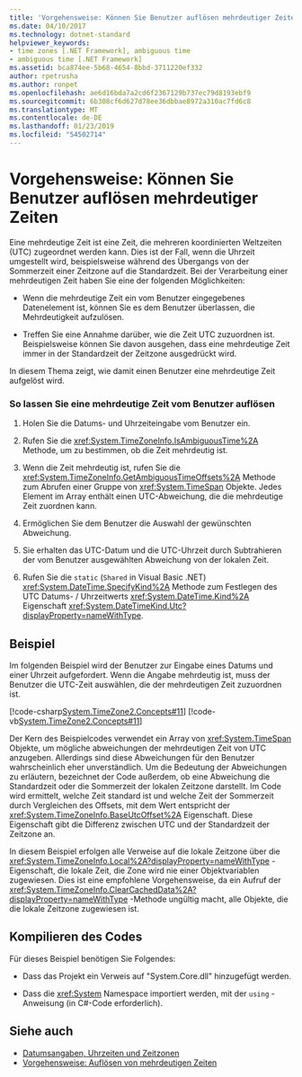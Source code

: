 ```yaml
---
title: 'Vorgehensweise: Können Sie Benutzer auflösen mehrdeutiger Zeiten'
ms.date: 04/10/2017
ms.technology: dotnet-standard
helpviewer_keywords:
- time zones [.NET Framework], ambiguous time
- ambiguous time [.NET Framework]
ms.assetid: bca874ee-5b68-4654-8bbd-3711220ef332
author: rpetrusha
ms.author: ronpet
ms.openlocfilehash: ae6d16bda7a2cd6f2367129b737ec79d8193ebf9
ms.sourcegitcommit: 6b308cf6d627d78ee36dbbae8972a310ac7fd6c8
ms.translationtype: MT
ms.contentlocale: de-DE
ms.lasthandoff: 01/23/2019
ms.locfileid: "54502714"
---
```

# <a name="how-to-let-users-resolve-ambiguous-times"></a>Vorgehensweise: Können Sie Benutzer auflösen mehrdeutiger Zeiten

Eine mehrdeutige Zeit ist eine Zeit, die mehreren koordinierten Weltzeiten (UTC) zugeordnet werden kann. Dies ist der Fall, wenn die Uhrzeit umgestellt wird, beispielsweise während des Übergangs von der Sommerzeit einer Zeitzone auf die Standardzeit. Bei der Verarbeitung einer mehrdeutigen Zeit haben Sie eine der folgenden Möglichkeiten:

* Wenn die mehrdeutige Zeit ein vom Benutzer eingegebenes Datenelement ist, können Sie es dem Benutzer überlassen, die Mehrdeutigkeit aufzulösen.

* Treffen Sie eine Annahme darüber, wie die Zeit UTC zuzuordnen ist. Beispielsweise können Sie davon ausgehen, dass eine mehrdeutige Zeit immer in der Standardzeit der Zeitzone ausgedrückt wird.

In diesem Thema zeigt, wie damit einen Benutzer eine mehrdeutige Zeit aufgelöst wird.

### <a name="to-let-a-user-resolve-an-ambiguous-time"></a>So lassen Sie eine mehrdeutige Zeit vom Benutzer auflösen

1. Holen Sie die Datums- und Uhrzeiteingabe vom Benutzer ein.

2. Rufen Sie die <xref:System.TimeZoneInfo.IsAmbiguousTime%2A> Methode, um zu bestimmen, ob die Zeit mehrdeutig ist.

3. Wenn die Zeit mehrdeutig ist, rufen Sie die <xref:System.TimeZoneInfo.GetAmbiguousTimeOffsets%2A> Methode zum Abrufen einer Gruppe von <xref:System.TimeSpan> Objekte. Jedes Element im Array enthält einen UTC-Abweichung, die die mehrdeutige Zeit zuordnen kann.

4. Ermöglichen Sie dem Benutzer die Auswahl der gewünschten Abweichung.

5. Sie erhalten das UTC-Datum und die UTC-Uhrzeit durch Subtrahieren der vom Benutzer ausgewählten Abweichung von der lokalen Zeit.

6. Rufen Sie die `static` (`Shared` in Visual Basic .NET) <xref:System.DateTime.SpecifyKind%2A> Methode zum Festlegen des UTC Datums- / Uhrzeitwerts <xref:System.DateTime.Kind%2A> Eigenschaft <xref:System.DateTimeKind.Utc?displayProperty=nameWithType>.

## <a name="example"></a>Beispiel

Im folgenden Beispiel wird der Benutzer zur Eingabe eines Datums und einer Uhrzeit aufgefordert. Wenn die Angabe mehrdeutig ist, muss der Benutzer die UTC-Zeit auswählen, die der mehrdeutigen Zeit zuzuordnen ist.

[!code-csharp[System.TimeZone2.Concepts#11](../../../samples/snippets/csharp/VS_Snippets_CLR_System/system.TimeZone2.Concepts/CS/TimeZone2Concepts.cs#11)]
[!code-vb[System.TimeZone2.Concepts#11](../../../samples/snippets/visualbasic/VS_Snippets_CLR_System/system.TimeZone2.Concepts/VB/TimeZone2Concepts.vb#11)]

Der Kern des Beispielcodes verwendet ein Array von <xref:System.TimeSpan> Objekte, um mögliche abweichungen der mehrdeutigen Zeit von UTC anzugeben. Allerdings sind diese Abweichungen für den Benutzer wahrscheinlich eher unverständlich. Um die Bedeutung der Abweichungen zu erläutern, bezeichnet der Code außerdem, ob eine Abweichung die Standardzeit oder die Sommerzeit der lokalen Zeitzone darstellt. Im Code wird ermittelt, welche Zeit standard ist und welche Zeit der Sommerzeit durch Vergleichen des Offsets, mit dem Wert entspricht der <xref:System.TimeZoneInfo.BaseUtcOffset%2A> Eigenschaft. Diese Eigenschaft gibt die Differenz zwischen UTC und der Standardzeit der Zeitzone an.

In diesem Beispiel erfolgen alle Verweise auf die lokale Zeitzone über die <xref:System.TimeZoneInfo.Local%2A?displayProperty=nameWithType> -Eigenschaft, die lokale Zeit, die Zone wird nie einer Objektvariablen zugewiesen. Dies ist eine empfohlene Vorgehensweise, da ein Aufruf der <xref:System.TimeZoneInfo.ClearCachedData%2A?displayProperty=nameWithType> -Methode ungültig macht, alle Objekte, die die lokale Zeitzone zugewiesen ist.

## <a name="compiling-the-code"></a>Kompilieren des Codes

Für dieses Beispiel benötigen Sie Folgendes:

* Dass das Projekt ein Verweis auf "System.Core.dll" hinzugefügt werden.

* Dass die <xref:System> Namespace importiert werden, mit der `using` -Anweisung (in C#-Code erforderlich).

## <a name="see-also"></a>Siehe auch

- [Datumsangaben, Uhrzeiten und Zeitzonen](../../../docs/standard/datetime/index.md)
- [Vorgehensweise: Auflösen von mehrdeutigen Zeiten](../../../docs/standard/datetime/resolve-ambiguous-times.md)
